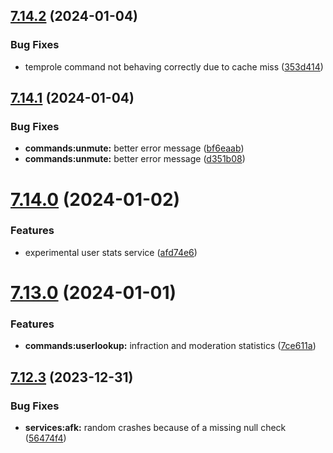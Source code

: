 ## [7.14.2](https://github.com/onesoft-sudo/sudobot/compare/v7.14.1...v7.14.2) (2024-01-04)


### Bug Fixes

* temprole command not behaving correctly due to cache miss ([353d414](https://github.com/onesoft-sudo/sudobot/commit/353d4141037664b5e4d8e6f87093a20fb21f0fa9))



## [7.14.1](https://github.com/onesoft-sudo/sudobot/compare/v7.14.0...v7.14.1) (2024-01-04)


### Bug Fixes

* **commands:unmute:** better error message ([bf6eaab](https://github.com/onesoft-sudo/sudobot/commit/bf6eaab16e96b8145d87f3e791328b9397942c02))
* **commands:unmute:** better error message ([d351b08](https://github.com/onesoft-sudo/sudobot/commit/d351b0860824d588c14df61b97092a1e37e133e2))



# [7.14.0](https://github.com/onesoft-sudo/sudobot/compare/v7.13.0...v7.14.0) (2024-01-02)


### Features

* experimental user stats service ([afd74e6](https://github.com/onesoft-sudo/sudobot/commit/afd74e6f292c28574070348a026af3e852e42163))



# [7.13.0](https://github.com/onesoft-sudo/sudobot/compare/v7.12.3...v7.13.0) (2024-01-01)


### Features

* **commands:userlookup:** infraction and moderation statistics ([7ce611a](https://github.com/onesoft-sudo/sudobot/commit/7ce611a9c445ff3f57f0b42cf144a6f495e437f2))



## [7.12.3](https://github.com/onesoft-sudo/sudobot/compare/v7.12.2...v7.12.3) (2023-12-31)


### Bug Fixes

* **services:afk:** random crashes because of a missing null check ([56474f4](https://github.com/onesoft-sudo/sudobot/commit/56474f4886b65fa191c6cc4298f3b7e7cd1ad50f))



